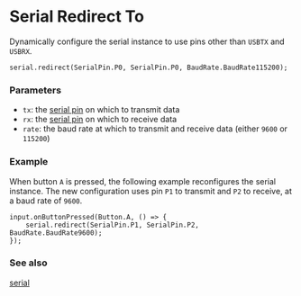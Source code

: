 # Serial Redirect To

Dynamically configure the serial instance to use pins other than
``USBTX`` and ``USBRX``.

```sig
serial.redirect(SerialPin.P0, SerialPin.P0, BaudRate.BaudRate115200);
```

### Parameters

* ``tx``: the [serial pin](/device/pins) on which to transmit data 
* ``rx``: the [serial pin](/device/pins) on which to receive data 
* ``rate``: the baud rate at which to transmit and receive data (either `9600` or ``115200``)

### Example

When button ``A`` is pressed, the following example reconfigures the
serial instance. The new configuration uses pin ``P1`` to transmit and
``P2`` to receive, at a baud rate of `9600`.

```blocks
input.onButtonPressed(Button.A, () => {
    serial.redirect(SerialPin.P1, SerialPin.P2, BaudRate.BaudRate9600);
});
```

### See also

[serial](/device/serial)

